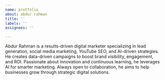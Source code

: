 ```yaml
---
name: protfolio
about: abdur rahman
title: ''
labels: ''
assignees: ''

---
```


Abdur Rahman is a results-driven digital marketer specializing in lead generation, social media marketing, YouTube SEO, and AI-driven strategies. He creates data-driven campaigns to boost brand visibility, engagement, and ROI. Passionate about innovation and continuous learning, he leverages AI for smarter marketing. Always open to collaboration, he aims to help businesses grow through strategic digital solutions.

